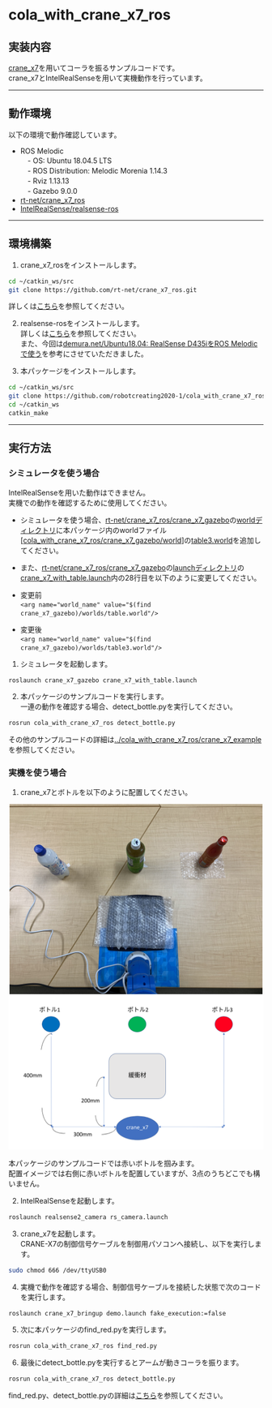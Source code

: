 # cola_with_crane_x7_ros  

## 実装内容  
  
[crane_x7](https://rt-net.jp/products/crane-x7/)を用いてコーラを振るサンプルコードです。  
crane_x7とIntelRealSenseを用いて実機動作を行っています。  
  
--- 
  
## 動作環境  
  
以下の環境で動作確認しています。  
- ROS Melodic  
　- OS: Ubuntu 18.04.5 LTS  
　- ROS Distribution: Melodic Morenia 1.14.3  
　- Rviz 1.13.13  
　- Gazebo 9.0.0  
- [rt-net/crane_x7_ros](https://github.com/rt-net/crane_x7_ros)  
- [IntelRealSense/realsense-ros](https://github.com/IntelRealSense/realsense-ros)  
  
---
  
## 環境構築  
  
1. crane_x7_rosをインストールします。  
```sh
cd ~/catkin_ws/src  
git clone https://github.com/rt-net/crane_x7_ros.git  
```  
詳しくは[こちら](https://github.com/rt-net/crane_x7_ros)を参照してください。  
  
2. realsense-rosをインストールします。  
詳しくは[こちら](https://github.com/IntelRealSense/realsense-ros)を参照してください。  
また、今回は[demura.net/Ubuntu18.04: RealSense D435iをROS Melodicで使う](https://demura.net/robot/16525.html)を参考にさせていただきました。  
  
3. 本パッケージをインストールします。  
```sh
cd ~/catkin_ws/src  
git clone https://github.com/robotcreating2020-1/cola_with_crane_x7_ros  
cd ~/catkin_ws  
catkin_make  
```  
  
---
  
## 実行方法  
  
### シミュレータを使う場合  

IntelRealSenseを用いた動作はできません。  
実機での動作を確認するために使用してください。  
  
- シミュレータを使う場合、[rt-net/crane_x7_ros/crane_x7_gazebo](https://github.com/rt-net/crane_x7_ros/tree/master/crane_x7_gazebo)の[worldディレクトリ](https://github.com/rt-net/crane_x7_ros/tree/master/crane_x7_gazebo/worlds)に本パッケージ内のworldファイル[[cola_with_crane_x7_ros/crane_x7_gazebo/world](https://github.com/robotcreating2020-1/cola_with_crane_x7_ros/tree/master/crane_x7_gazebo/worlds)]の[table3.world](https://github.com/robotcreating2020-1/cola_with_crane_x7_ros/blob/master/crane_x7_gazebo/worlds/table3.world)を追加してください。  
  
- また、[rt-net/crane_x7_ros/crane_x7_gazebo](https://github.com/rt-net/crane_x7_ros/tree/master/crane_x7_gazebo)の[launchディレクトリ](https://github.com/rt-net/crane_x7_ros/tree/master/crane_x7_gazebo/launch)の[crane_x7_with_table.launch](https://github.com/rt-net/crane_x7_ros/blob/master/crane_x7_gazebo/launch/crane_x7_with_table.launch)内の28行目を以下のように変更してください。  
  
- 変更前  
`<arg name="world_name" value="$(find crane_x7_gazebo)/worlds/table.world"/>`  
- 変更後  
`<arg name="world_name" value="$(find crane_x7_gazebo)/worlds/table3.world"/>`  
  
  
1. シミュレータを起動します。  
```sh
roslaunch crane_x7_gazebo crane_x7_with_table.launch  
```  

2. 本パッケージのサンプルコードを実行します。  
一連の動作を確認する場合、detect_bottle.pyを実行してください。  
```sh
rosrun cola_with_crane_x7_ros detect_bottle.py
```  
その他のサンプルコードの詳細は[../cola_with_crane_x7_ros/crane_x7_example](https://github.com/robotcreating2020-1/cola_with_crane_x7_ros/tree/master/crane_x7_examples)を参照してください。
  
### 実機を使う場合  
  
1. crane_x7とボトルを以下のように配置してください。  
<div align="center">
<img src= https://github.com/Dansato1203/images/blob/master/RobotDesign3/IMG_3795.jpg width=500px />  
</div>  
  
<div align="center">
<img src= https://github.com/Dansato1203/images/blob/master/RobotDesign3/%E3%83%9C%E3%83%88%E3%83%AB%E3%81%AE%E9%85%8D%E7%BD%AE%E3%82%A4%E3%83%A1%E3%83%BC%E3%82%B8.png width=700px />  
</div>  

本パッケージのサンプルコードでは赤いボトルを掴みます。  
配置イメージでは右側に赤いボトルを配置していますが、3点のうちどこでも構いません。  
  
  
2. IntelRealSenseを起動します。
```sh
roslaunch realsense2_camera rs_camera.launch  
```
3. crane_x7を起動します。  
CRANE-X7の制御信号ケーブルを制御用パソコンへ接続し、以下を実行します。  
```sh
sudo chmod 666 /dev/ttyUSB0  
```  

4. 実機で動作を確認する場合、制御信号ケーブルを接続した状態で次のコードを実行します。  
```sh
roslaunch crane_x7_bringup demo.launch fake_execution:=false  
```  

5. 次に本パッケージのfind_red.pyを実行します。  
```sh
rosrun cola_with_crane_x7_ros find_red.py  
```  

6. 最後にdetect_bottle.pyを実行するとアームが動きコーラを振ります。  
```sh
rosrun cola_with_crane_x7_ros detect_bottle.py  
```

find_red.py、detect_bottle.pyの詳細は[こちら](https://github.com/robotcreating2020-1/cola_with_crane_x7_ros/tree/master/crane_x7_examples)を参照してください。  

